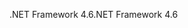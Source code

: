 <span data-ttu-id="d6959-101">.NET Framework 4.6</span><span class="sxs-lookup"><span data-stu-id="d6959-101">.NET Framework 4.6</span></span>